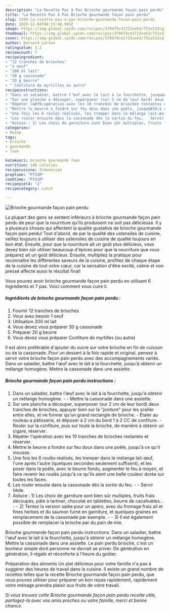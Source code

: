 ```yaml
---
description: "La Recette Pas à Pas Brioche gourmande façon pain perdu"
title: "La Recette Pas à Pas Brioche gourmande façon pain perdu"
slug: 5184-la-recette-pas-a-pas-brioche-gourmande-facon-pain-perdu
date: 2020-12-04T08:15:40.993Z
image: https://img-global.cpcdn.com/recipes/379479c41723ceb3/751x532cq70/brioche-gourmande-facon-pain-perdu-photo-principale-de-la-recette.jpg
thumbnail: https://img-global.cpcdn.com/recipes/379479c41723ceb3/751x532cq70/brioche-gourmande-facon-pain-perdu-photo-principale-de-la-recette.jpg
cover: https://img-global.cpcdn.com/recipes/379479c41723ceb3/751x532cq70/brioche-gourmande-facon-pain-perdu-photo-principale-de-la-recette.jpg
author: Bernard Larson
ratingvalue: 3.2
reviewcount: 7
recipeingredient:
- "12 tranches de brioches"
- "1 oeuf"
- "200 ml lait"
- "30 g cassonade"
- "20 g beurre"
- " Confiture de myrtilles ou autre"
recipeinstructions:
- "Dans un saladier, battre l’œuf avec le lait à la fourchette, jusqu&#39;à obtenir un mélange homogène.  Mettre la cassonade dans une assiette."
- "Sur une planche a découper, superposer (sur 2 cm de leur bord) deux tranches de brioches, appuyer bien sur la &#34;jointure&#34; pour les sceller entre elles, et ne former qu&#39;un grand rectangle de brioche.  Étaler au rouleau a pâtisserie, et déposer à 2 cm du bord 1 à 2 CC de confiture.  Rouler sur la confiture, puis sur toute la brioche, de manière à obtenir un cigare, réserver."
- "Répéter l&#39;opération avec les 10 tranches de brioches restantes et réserver."
- "Mettre le beurre a fondre sur feu doux dans une poêle, jusqu&#39;à ce qu&#39;il mousse."
- "Une fois les 6 roulés réalisés, les tremper dans le mélange lait-œuf, l&#39;une après l&#39;autre (quelques secondes seulement suffisent), et les poser dans la poêle, avec le beurre fondu, augmenter le feu à moyen, et faire revenir les roulés jusqu&#39;à ce qu&#39;ils aient une belle couleur dorée sur toutes les faces."
- "Les rouler ensuite dans la cassonade dès la sortie du feu.   Servir tiède."
- "Astuce : 1) Les choix de garniture sont bien sûr multiples, fruits frais découpés, pâte à tartiner, chocolat en tablettes, beurre de cacahuètes...     2) Tentez la version salée pour un apéro, avec du fromage frais ail et fines herbes et du saumon fumé en garniture, et quelques graines en remplacement de la cassonade par exemple.    3) Il est également possible de remplacer la brioche par du pain de mie."
categories:
- Resep
tags:
- brioche
- gourmande
- faon

katakunci: brioche gourmande faon 
nutrition: 188 calories
recipecuisine: Indonesian
preptime: "PT35M"
cooktime: "PT41M"
recipeyield: "2"
recipecategory: Lunch

---
```



![Brioche gourmande façon pain perdu](https://img-global.cpcdn.com/recipes/379479c41723ceb3/751x532cq70/brioche-gourmande-facon-pain-perdu-photo-principale-de-la-recette.jpg)

La plupart des gens se sentent inférieurs à brioche gourmande façon pain perdu de peur que la nourriture qu'ils produisent ne soit pas délicieuse. Il y a plusieurs choses qui affectent la qualité gustative de brioche gourmande façon pain perdu! Tout d'abord, de par la qualité des ustensiles de cuisine, veillez toujours à utiliser des ustensiles de cuisine de qualité toujours en bon état. Ensuite, pour que la nourriture ait un goût plus délicieux, vous devez bien sûr utiliser beaucoup d'épices pour que la nourriture que vous préparez ait un goût délicieux. Ensuite, multipliez la pratique pour reconnaître les différentes saveurs de la cuisine, profitez de chaque étape de la cuisine de tout votre cœur, car la sensation d'être excité, calme et non pressé affecte aussi le résultat final!

<!--inarticleads1-->

Vous pouvez avoir brioche gourmande façon pain perdu en utilisant 6 Ingrédients et 7 pas. Voici comment vous cuire il.

##### Ingrédients de brioche gourmande façon pain perdu :

1. Fournir 12 tranches de brioches
1. Vous avez besoin 1 oeuf
1. Utilisation 200 ml lait
1. Vous devez vous préparer 30 g cassonade
1. Préparer 20 g beurre
1. Vous devez vous préparer  Confiture de myrtilles (ou autre)


Il est alors préférable d&#39;ajouter du sucre sur votre brioche en fin de cuisson ou de la cassonade. Pour un dessert à la fois rapide et original, pensez à servir votre brioche façon pain perdu avec des accompagnements variés. Dans un saladier, battre l&#39;œuf avec le lait à la fourchette, jusqu&#39;à obtenir un mélange homogène. Mettre la cassonade dans une assiette. 

<!--inarticleads2-->

##### Brioche gourmande façon pain perdu instructions :

1. Dans un saladier, battre l’œuf avec le lait à la fourchette, jusqu&#39;à obtenir un mélange homogène. -  - Mettre la cassonade dans une assiette.
1. Sur une planche a découper, superposer (sur 2 cm de leur bord) deux tranches de brioches, appuyer bien sur la &#34;jointure&#34; pour les sceller entre elles, et ne former qu&#39;un grand rectangle de brioche.  - Étaler au rouleau a pâtisserie, et déposer à 2 cm du bord 1 à 2 CC de confiture.  - Rouler sur la confiture, puis sur toute la brioche, de manière à obtenir un cigare, réserver.
1. Répéter l&#39;opération avec les 10 tranches de brioches restantes et réserver.
1. Mettre le beurre a fondre sur feu doux dans une poêle, jusqu&#39;à ce qu&#39;il mousse.
1. Une fois les 6 roulés réalisés, les tremper dans le mélange lait-œuf, l&#39;une après l&#39;autre (quelques secondes seulement suffisent), et les poser dans la poêle, avec le beurre fondu, augmenter le feu à moyen, et faire revenir les roulés jusqu&#39;à ce qu&#39;ils aient une belle couleur dorée sur toutes les faces.
1. Les rouler ensuite dans la cassonade dès la sortie du feu.  -  - Servir tiède.
1. Astuce : 1) Les choix de garniture sont bien sûr multiples, fruits frais découpés, pâte à tartiner, chocolat en tablettes, beurre de cacahuètes...  -   -  2) Tentez la version salée pour un apéro, avec du fromage frais ail et fines herbes et du saumon fumé en garniture, et quelques graines en remplacement de la cassonade par exemple.  -  -  3) Il est également possible de remplacer la brioche par du pain de mie.


Brioche gourmande façon pain perdu instructions. Dans un saladier, battre l&#39;œuf avec le lait à la fourchette, jusqu&#39;à obtenir un mélange homogène. Mettre la cassonade dans une assiette. Le pain perdu brioché, c&#39;est un bonheur simple dont personne ne devrait se priver. De génération en génération, il régale et réconforte à l&#39;heure du goûter. 

<!--inarticleads1-->

<p>
Préparation des aliments Un plat délicieux pour votre famille n'a pas à suggérer des heures de travail dans la cuisine. Il existe un grand nombre de recettes telles que la recette Brioche gourmande façon pain perdu, que vous pouvez utiliser pour préparer un bon repas rapidement, rapidement votre ménage prendra plaisir aux fruits de votre travail.
</p>

<p>
<i>Si vous trouvez cette Brioche gourmande façon pain perdu recette utile, partagez-la avec vos amis proches ou votre famille, merci et bonne chance.</i>
</p>
